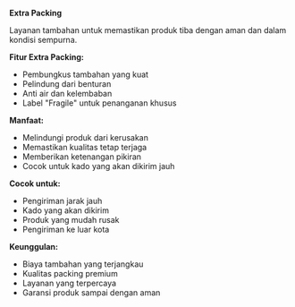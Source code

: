 **Extra Packing**

Layanan tambahan untuk memastikan produk tiba dengan aman dan dalam kondisi sempurna.

**Fitur Extra Packing:**
- Pembungkus tambahan yang kuat
- Pelindung dari benturan
- Anti air dan kelembaban
- Label "Fragile" untuk penanganan khusus

**Manfaat:**
- Melindungi produk dari kerusakan
- Memastikan kualitas tetap terjaga
- Memberikan ketenangan pikiran
- Cocok untuk kado yang akan dikirim jauh

**Cocok untuk:**
- Pengiriman jarak jauh
- Kado yang akan dikirim
- Produk yang mudah rusak
- Pengiriman ke luar kota

**Keunggulan:**
- Biaya tambahan yang terjangkau
- Kualitas packing premium
- Layanan yang terpercaya
- Garansi produk sampai dengan aman
